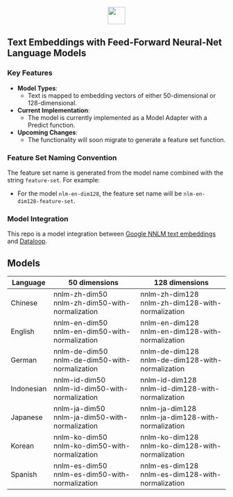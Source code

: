 <p align="middle">
  <img height="40mm" src="https://dataloop.ai/wp-content/uploads/2020/03/logo.svg">
</p>

## Text Embeddings with Feed-Forward Neural-Net Language Models

### Key Features

- **Model Types**:
  - Text is mapped to embedding vectors of either 50-dimensional or 128-dimensional.
- **Current Implementation**:
  - The model is currently implemented as a Model Adapter with a Predict function.
- **Upcoming Changes**:
  - The functionality will soon migrate to generate a feature set function.

### Feature Set Naming Convention

The feature set name is generated from the model name combined with the string `feature-set`. For example:

- For the model `nlm-en-dim128`, the feature set name will be `nlm-en-dim128-feature-set`.

### Model Integration

This repo is a model integration between [Google NNLM text embeddings](https://www.kaggle.com/models/google/nnlm/tensorFlow1/en-dim128/1?tfhub-redirect=true) and [Dataloop](https://dataloop.ai/).

## Models

| Language   | 50 dimensions                                     | 128 dimensions                                      |
| ---------- | ------------------------------------------------- | --------------------------------------------------- |
| Chinese    | nnlm-zh-dim50<br>nnlm-zh-dim50-with-normalization | nnlm-zh-dim128<br>nnlm-zh-dim128-with-normalization |
| English    | nnlm-en-dim50<br>nnlm-en-dim50-with-normalization | nnlm-en-dim128<br>nnlm-en-dim128-with-normalization |
| German     | nnlm-de-dim50<br>nnlm-de-dim50-with-normalization | nnlm-de-dim128<br>nnlm-de-dim128-with-normalization |
| Indonesian | nnlm-id-dim50<br>nnlm-id-dim50-with-normalization | nnlm-id-dim128<br>nnlm-id-dim128-with-normalization |
| Japanese   | nnlm-ja-dim50<br>nnlm-ja-dim50-with-normalization | nnlm-ja-dim128<br>nnlm-ja-dim128-with-normalization |
| Korean     | nnlm-ko-dim50<br>nnlm-ko-dim50-with-normalization | nnlm-ko-dim128<br>nnlm-ko-dim128-with-normalization |
| Spanish    | nnlm-es-dim50<br>nnlm-es-dim50-with-normalization | nnlm-es-dim128<br>nnlm-es-dim128-with-normalization |
